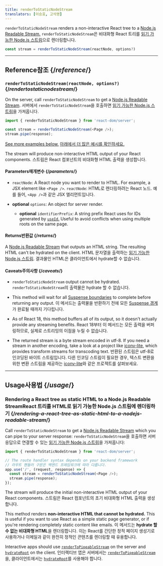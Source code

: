 ```yaml
---
title: renderToStaticNodeStream
translators: [이승효, 고석영]
---
```


<Intro>

`renderToStaticNodeStream` renders a non-interactive React tree to a [Node.js Readable Stream.](https://nodejs.org/api/stream.html#readable-streams)
<Trans>`renderToStaticNodeStream`은 비대화형 React 트리를 [읽기 가능한 Node.js 스트림](https://nodejs.org/api/stream.html#readable-streams)으로 렌더링합니다.</Trans>

```js
const stream = renderToStaticNodeStream(reactNode, options?)
```

</Intro>

<InlineToc />

---

## Reference<Trans>참조</Trans> {/*reference*/}

### `renderToStaticNodeStream(reactNode, options?)` {/*rendertostaticnodestream*/}

On the server, call `renderToStaticNodeStream` to get a [Node.js Readable Stream](https://nodejs.org/api/stream.html#readable-streams).
<Trans>서버에서 `renderToStaticNodeStream`을 호출하면 [읽기 가능한 Node.js 스트림](https://nodejs.org/api/stream.html#readable-streams)을 가져옵니다.</Trans>

```js
import { renderToStaticNodeStream } from 'react-dom/server';

const stream = renderToStaticNodeStream(<Page />);
stream.pipe(response);
```

[See more examples below.](#usage)
<Trans>[아래에서 더 많은 예시를 확인하세요.](#usage)</Trans>

The stream will produce non-interactive HTML output of your React components.
<Trans>스트림은 React 컴포넌트의 비대화형 HTML 출력을 생성합니다.</Trans>

#### Parameters<Trans>매개변수</Trans> {/*parameters*/}

* `reactNode`: A React node you want to render to HTML. For example, a JSX element like `<Page />`.
<Trans outdent>`reactNode`: HTML로 렌더링하려는 React 노드. 예를 들어, `<App />`과 같은 JSX 엘리먼트입니다.</Trans>

* **optional** `options`: An object for server render.
  * **optional** `identifierPrefix`: A string prefix React uses for IDs generated by [`useId`.](/reference/react/useId) Useful to avoid conflicts when using multiple roots on the same page.

#### Returns<Trans>반환값</Trans> {/*returns*/}

A [Node.js Readable Stream](https://nodejs.org/api/stream.html#readable-streams) that outputs an HTML string. The resulting HTML can't be hydrated on the client.
<Trans>HTML 문자열을 출력하는 [읽기 가능한 Node.js 스트림](https://nodejs.org/api/stream.html#readable-streams). 결과물인 HTML은 클라이언트에서 hydrate할 수 없습니다.</Trans>

#### Caveats<Trans>주의사항</Trans> {/*caveats*/}

* `renderToStaticNodeStream` output cannot be hydrated.
<Trans>`renderToStaticNodeStream`의 출력물은 hydrate 할 수 없습니다.</Trans>

* This method will wait for all [Suspense boundaries](/reference/react/Suspense) to complete before returning any output.
<Trans>이 메서드는 출력물을 반환하기 전에 모든 [Suspense 경계](/reference/react/Suspense)가 완료될 때까지 기다립니다.</Trans>

* As of React 18, this method buffers all of its output, so it doesn't actually provide any streaming benefits.
<Trans>React 18부터 이 메서드는 모든 출력을 버퍼링하므로, 실제로 스트리밍의 이점을 누릴 수 없습니다. </Trans>

* The returned stream is a byte stream encoded in utf-8. If you need a stream in another encoding, take a look at a project like [iconv-lite](https://www.npmjs.com/package/iconv-lite), which provides transform streams for transcoding text.
<Trans>반환된 스트림은 utf-8로 인코딩된 바이트 스트림입니다. 다른 인코딩 스트림이 필요한 경우, 텍스트 변환을 위한 변환 스트림을 제공하는 [iconv-lite](https://www.npmjs.com/package/iconv-lite)와 같은 프로젝트를 살펴보세요.</Trans>

---

## Usage<Trans>사용법</Trans> {/*usage*/}

### Rendering a React tree as static HTML to a Node.js Readable Stream<Trans>React 트리를 HTML로 읽기 가능한 Node.js 스트림에 렌더링하기 </Trans> {/*rendering-a-react-tree-as-static-html-to-a-nodejs-readable-stream*/}

Call `renderToStaticNodeStream` to get a [Node.js Readable Stream](https://nodejs.org/api/stream.html#readable-streams) which you can pipe to your server response:
<Trans>`renderToStaticNodeStream`을 호출하면 서버 응답으로 연결할 수 있는 [읽기 가능한 Node.js 스트림](https://nodejs.org/api/stream.html#readable-streams)을 가져옵니다:</Trans>


```js {5-6}
import { renderToStaticNodeStream } from 'react-dom/server';

// The route handler syntax depends on your backend framework
// 라우트 핸들러 구문은 백엔드 프레임워크에 따라 다릅니다.
app.use('/', (request, response) => {
  const stream = renderToStaticNodeStream(<Page />);
  stream.pipe(response);
});
```

The stream will produce the initial non-interactive HTML output of your React components.
<Trans>스트림은 React 컴포넌트의 초기 비대화형 HTML 출력을 생성합니다.</Trans>

<Pitfall>

This method renders **non-interactive HTML that cannot be hydrated.** This is useful if you want to use React as a simple static page generator, or if you're rendering completely static content like emails.
<Trans>이 메서드는 **hydrate 할 수 없는 비대화형 HTML**을 렌더링합니다. 이는 React를 간단한 정적 페이지 생성기로 사용하거나 이메일과 같이 완전히 정적인 콘텐츠를 렌더링할 때 유용합니다.</Trans>

Interactive apps should use [`renderToPipeableStream`](/reference/react-dom/server/renderToPipeableStream) on the server and [`hydrateRoot`](/reference/react-dom/client/hydrateRoot) on the client.
<Trans>인터랙티브 앱은 서버에서는 [`renderToPipeableStream`](/reference/react-dom/server/renderToPipeableStream)을, 클라이언트에서는 [`hydrateRoot`](/reference/react-dom/client/hydrateRoot)를 사용해야 합니다.</Trans>

</Pitfall>
